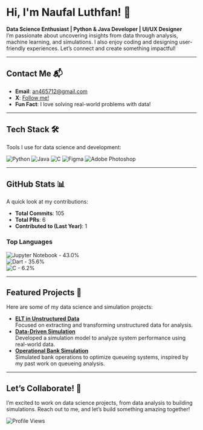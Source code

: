 # Hi, I'm Naufal Luthfan! 👋  

**Data Science Enthusiast | Python & Java Developer | UI/UX Designer**  
I’m passionate about uncovering insights from data through analysis, machine learning, and simulations. I also enjoy coding and designing user-friendly experiences. Let’s connect and create something impactful!  

---

## Contact Me 📬  
- **Email**: [an465712@gmail.com](mailto:an465712@gmail.com)  
- **X**: [Follow me!](https://x.com)  
- **Fun Fact**: I love solving real-world problems with data!  

---

## Tech Stack 🛠️  
Tools I use for data science and development:  

![Python](https://img.shields.io/badge/Python-3776AB?style=flat&logo=python&logoColor=white) 
![Java](https://img.shields.io/badge/Java-ED8B00?style=flat&logo=java&logoColor=white) 
![C](https://img.shields.io/badge/C-00599C?style=flat&logo=c&logoColor=white) 
![Figma](https://img.shields.io/badge/Figma-F24E1E?style=flat&logo=figma&logoColor=white) 
![Adobe Photoshop](https://img.shields.io/badge/Adobe%20Photoshop-31A8FF?style=flat&logo=adobe-photoshop&logoColor=white) 

---

## GitHub Stats 📊  
A quick look at my contributions:  
- **Total Commits**: 105  
- **Total PRs**: 6  
- **Contributed to (Last Year)**: 1  

### Top Languages  
![Jupyter Notebook - 43.0%](https://img.shields.io/badge/Jupyter%20Notebook-43.0%25-F37626?style=flat)  
![Dart - 35.6%](https://img.shields.io/badge/Dart-35.6%25-0175C2?style=flat)  
![C - 6.2%](https://img.shields.io/badge/C-6.2%25-00599C?style=flat)  

---

## Featured Projects 🌟  
Here are some of my data science and simulation projects:  
- **[ELT in Unstructured Data](https://github.com)**  
  Focused on extracting and transforming unstructured data for analysis.  
- **[Data-Driven Simulation](https://github.com)**  
  Developed a simulation model to analyze system performance using real-world data.  
- **[Operational Bank Simulation](https://github.com)**  
  Simulated bank operations to optimize queueing systems, inspired by my past work on queueing analysis.  

---

## Let’s Collaborate! 🚀  
I’m excited to work on data science projects, from data analysis to building simulations. Reach out to me, and let’s build something amazing together!  

![Profile Views](https://komarev.com/ghpvc/?username=naufalluthfan&color=blue)  
